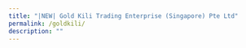 ```yaml
---
title: "|NEW| Gold Kili Trading Enterprise (Singapore) Pte Ltd"
permalink: /goldkili/
description: ""
---
```

